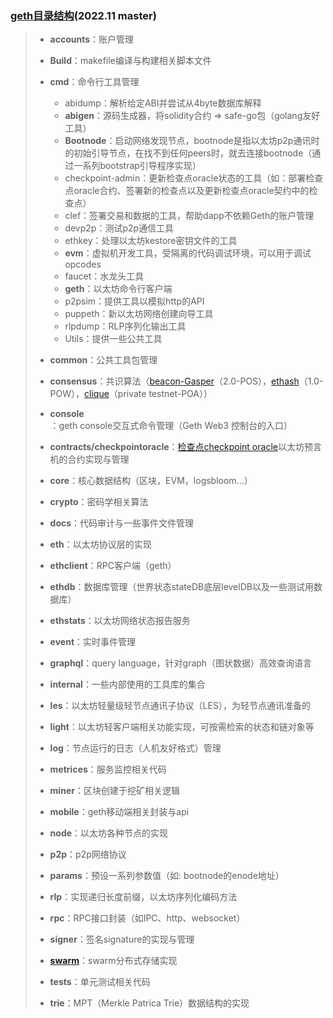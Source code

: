 ### [geth目录结构](**https://github.com/DessertHeart/go-ethereum**)(2022.11 master)

> + **accounts**：账户管理
>
> + **Build**：makefile编译与构建相关脚本文件
> + **cmd**：命令行工具管理
>   + abidump：解析给定ABI并尝试从4byte数据库解释
>   + **abigen**：源码生成器，将solidity合约 => safe-go包（golang友好工具）
>   + **Bootnode**：启动网络发现节点，bootnode是指以太坊p2p通讯时的初始引导节点，在找不到任何peers时，就去连接bootnode（通过一系列bootstrap引导程序实现）
>   + checkpoint-admin：更新检查点oracle状态的工具（如：部署检查点oracle合约、签署新的检查点以及更新检查点oracle契约中的检查点）
>   + clef：签署交易和数据的工具，帮助dapp不依赖Geth的账户管理
>   + devp2p：测试p2p通信工具
>   + ethkey：处理以太坊kestore密钥文件的工具
>   + **evm**：虚拟机开发工具，受隔离的代码调试环境，可以用于调试opcodes
>   + faucet：水龙头工具
>   + **geth**：以太坊命令行客户端
>   + p2psim：提供工具以模拟http的API
>   + puppeth：新以太坊网络创建向导工具
>   + rlpdump：RLP序列化输出工具
>   + Utils：提供一些公共工具
> + **common**：公共工具包管理
> + **consensus**：共识算法（[beacon-Gasper](https://mp.weixin.qq.com/s/3Gw3DuBr-LCm0k9NaAu3bg)（2.0-POS），[ethash](https://learnblockchain.cn/books/geth/part2/consensus/ethash.html)（1.0-POW），[clique](http://yangzhe.me/2019/02/01/ethereum-clique/)（private testnet-POA））
> + **console**：geth console交互式命令管理（Geth Web3 控制台的入口）
> + **contracts/checkpointoracle**：[检查点checkpoint oracle](https://learnblockchain.cn/article/901)以太坊预言机的合约实现与管理
> + **core**：核心数据结构（区块，EVM，logsbloom...）
> + **crypto**：密码学相关算法
> + **docs**：代码审计与一些事件文件管理
> + **eth**：以太坊协议层的实现
> + **ethclient**：RPC客户端（geth）
> + **ethdb**：数据库管理（世界状态stateDB底层levelDB以及一些测试用数据库）
> + **ethstats**：以太坊网络状态报告服务
> + **event**：实时事件管理
> + **graphql**：query language，针对graph（图状数据）高效查询语言
> + **internal**：一些内部使用的工具库的集合
> + **les**：以太坊轻量级轻节点通讯子协议（LES），为轻节点通讯准备的
> + **light**：以太坊轻客户端相关功能实现，可按需检索的状态和链对象等
> + **log**：节点运行的日志（人机友好格式）管理
> + **metrices**：服务监控相关代码
> + **miner**：区块创建于挖矿相关逻辑
> + **mobile**：geth移动端相关封装与api
> + **node**：以太坊各种节点的实现
> + **p2p**：p2p网络协议
> + **params**：预设一系列参数值（如: bootnode的enode地址）
> + **rlp**：实现递归长度前缀，以太坊序列化编码方法
> + **rpc**：RPC接口封装（如IPC、http、websocket）
> + **signer**：签名signature的实现与管理
> + [**swarm**](https://www.ethswarm.org/)：swarm分布式存储实现
> + **tests**：单元测试相关代码
> + **trie**：MPT（Merkle Patrica Trie）数据结构的实现

